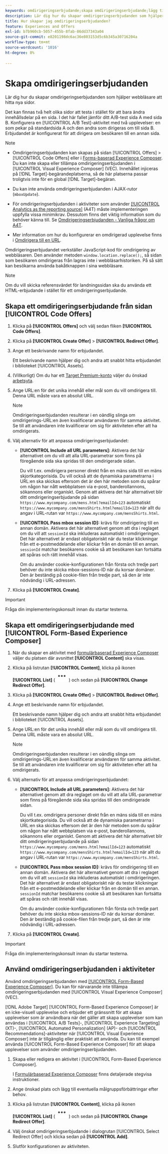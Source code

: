 ```yaml
---
keywords: omdirigeringserbjudande;skapa omdirigeringserbjudande;lägg till html-erbjudande;Skicka alla URL-parametrar vid omdirigering
description: Lär dig hur du skapar omdirigeringserbjudanden som hjälper webbläsare att hitta nya sidor.
title: Hur skapar jag omdirigeringserbjudanden?
feature: Experiences and Offers
exl-id: b7b960cb-5057-455b-8fab-86dd37343a04
source-git-commit: e8201198dc6ac36e803153d5c6b345a30716204a
workflow-type: tm+mt
source-wordcount: '1016'
ht-degree: 0%

---
```


# Skapa omdirigeringserbjudanden

Lär dig hur du skapar omdirigeringserbjudanden som hjälper webbläsare att hitta nya sidor.

Det kan finnas två helt olika sidor att testa i stället för att bara ändra innehållsdelar på en sida. I det här fallet jämför ditt A/B-test sida A med sida B. Konfigurera en [!UICONTROL A/B Test]-aktivitet med två upplevelser: en som pekar på standardsida A och den andra som dirigeras om till sida B. Erbjudandet är konfigurerat för att dirigera om besökaren till en annan sida.

>[!NOTE]
>
> * Omdirigeringserbjudanden kan skapas på sidan [!UICONTROL Offers] > [!UICONTROL Code Offers] eller i [Forms-baserad Experience Composer](/help/main/c-experiences/form-experience-composer.md). Du kan inte skapa eller tillämpa omdirigeringserbjudanden i [!UICONTROL Visual Experience Composer] (VEC). Innehållet injiceras på [!DNL Target]-begärandeplatserna, så de här platserna passar troligtvis inte för en global [!DNL Target]-begäran.
>
>* Du kan inte använda omdirigeringserbjudanden i AJAX-rutor (`mboxUpdate`).
>
>* För omdirigeringserbjudanden i aktiviteter som använder [[!UICONTROL Analytics as the reporting source]](/help/main/c-integrating-target-with-mac/a4t/a4t.md) (A4T) måste implementeringen uppfylla vissa minimikrav. Dessutom finns det viktig information som du behöver känna till. Se [Omdirigeringserbjudanden - Vanliga frågor om A4T](/help/main/c-integrating-target-with-mac/a4t/r-a4t-faq/a4t-faq-redirect-offers.md#concept_21BF213F10E1414A9DCD4A98AF207905).
>
>* Mer information om hur du konfigurerar en omdirigerad upplevelse finns i [Omdirigera till en URL](/help/main/c-experiences/c-visual-experience-composer/redirect-offer.md#task_9578678D42784F5EB9638F8AC8C911FA).

Omdirigeringserbjudandet verkställer JavaScript-kod för omdirigering av webbläsaren. Den använder metoden `window.location.replace();`, så sidan som besökaren omdirigeras från lagras inte i webbläsarhistoriken. På så sätt kan besökarna använda bakåtknappen i sina webbläsare.

>[!NOTE]
>
>Om du vill skicka referensvärdet för landningssidan ska du använda ett HTML-erbjudande i stället för ett omdirigeringserbjudande.

## Skapa ett omdirigeringserbjudande från sidan [!UICONTROL Code Offers]

1. Klicka på **[!UICONTROL Offers]** och välj sedan fliken **[!UICONTROL Code Offers]**.
1. Klicka på **[!UICONTROL Create Offer]** > **[!UICONTROL Redirect Offer]**.
1. Ange ett beskrivande namn för erbjudandet.

   Ett beskrivande namn hjälper dig och andra att snabbt hitta erbjudandet i biblioteket [!UICONTROL Assets].

1. (Villkorligt) Om du har ett [Target Premium-konto](/help/main/c-intro/intro.md#premium) väljer du önskad [arbetsyta](/help/main/administrating-target/c-user-management/property-channel/properties-overview.md##section_B82EB409B67C4D9D9D20CE30E48DB1DC).

1. Ange URL:en för det unika innehåll eller mål som du vill omdirigera till. Denna URL måste vara en absolut URL.

   >[!NOTE]
   >
   >Omdirigeringserbjudanden resulterar i en oändlig slinga om omdirigerings-URL:en även kvalificerar användaren för samma aktivitet. Se till att användaren inte kvalificerar om sig för aktiviteten efter att ha omdirigerats.

1. Välj alternativ för att anpassa omdirigeringserbjudandet:

   * **[!UICONTROL Include all URL parameters]:** Aktivera det här alternativet om du vill att alla URL-parametrar som finns på föregående sida ska spridas till den omdirigerade sidan.

     Du vill t.ex. omdirigera personer direkt från en mäns sida till en mäns skjortkategorisida. Du vill också att de dynamiska parametrarna i URL:en ska skickas eftersom det är den här metoden som du spårar om någon har nått webbplatsen via e-post, banderollannons, sökannons eller organiskt. Genom att aktivera det här alternativet blir ditt omdirigeringserbjudande på sidan `https://www.mycompany.com/mens.html?emailId=123` automatiskt `https://www.mycompany.com/mensShirts.html?emailId=123` när allt du angav i URL-rutan var `https://www.mycompany.com/mensShirts.html`.

   * **[!UICONTROL Pass mbox session ID]:** krävs för omdirigering till en annan domän. Aktivera det här alternativet genom att dra i reglaget om du vill att `sessionId` ska inkluderas automatiskt i omdirigeringen. Det här alternativet är endast obligatoriskt när du testar klickningar från ett e-postmeddelande eller klickar från en domän till en annan. `sessionId` matchar besökarens cookie så att besökaren kan fortsätta att spåras och rätt innehåll visas.

     Om du använder cookie-konfigurationen från första och tredje part behöver du inte skicka mbox-sessions-ID när du korsar domäner. Den är beständig på cookie-filen från tredje part, så den är inte nödvändig i URL-adressen.

1. Klicka på **[!UICONTROL Create]**.

>[!IMPORTANT]
>
>Fråga din implementeringskonsult innan du startar testerna.

## Skapa ett omdirigeringserbjudande med [!UICONTROL Form-Based Experience Composer]

1. När du skapar en aktivitet med [formulärbaserad Experience Composer](/help/main/c-experiences/form-experience-composer.md) väljer du platsen där avsnittet **[!UICONTROL Content]** ska visas.
1. Klicka på listrutan **[!UICONTROL Content]**, klicka på ikonen **[!UICONTROL List]** ( ![Lista](/help/main/assets/icons/MoreSmallList.svg) ) och sedan på **[!UICONTROL Change Redirect Offer]**.
1. Klicka på **[!UICONTROL Create Offer]** > **[!UICONTROL Redirect Offer]**.
1. Ange ett beskrivande namn för erbjudandet.

   Ett beskrivande namn hjälper dig och andra att snabbt hitta erbjudandet i biblioteket [!UICONTROL Assets].

1. Ange URL:en för det unika innehåll eller mål som du vill omdirigera till. Denna URL måste vara en absolut URL.

   >[!NOTE]
   >
   >Omdirigeringserbjudanden resulterar i en oändlig slinga om omdirigerings-URL:en även kvalificerar användaren för samma aktivitet. Se till att användaren inte kvalificerar om sig för aktiviteten efter att ha omdirigerats.

1. Välj alternativ för att anpassa omdirigeringserbjudandet:

   * **[!UICONTROL Include all URL parameters]:** Aktivera det här alternativet genom att dra reglaget om du vill att alla URL-parametrar som finns på föregående sida ska spridas till den omdirigerade sidan.

     Du vill t.ex. omdirigera personer direkt från en mäns sida till en mäns skjortkategorisida. Du vill också att de dynamiska parametrarna i URL:en ska skickas eftersom det är den här metoden som du spårar om någon har nått webbplatsen via e-post, banderollannons, sökannons eller organiskt. Genom att aktivera det här alternativet blir ditt omdirigeringserbjudande på sidan `https://www.mycompany.com/mens.html?emailId=123` automatiskt `https://www.mycompany.com/mensShirts.html?emailId=123` när allt du angav i URL-rutan var `https://www.mycompany.com/mensShirts.html`.

   * **[!UICONTROL Pass mbox session ID]:** krävs för omdirigering till en annan domän. Aktivera det här alternativet genom att dra i reglaget om du vill att `sessionId` ska inkluderas automatiskt i omdirigeringen. Det här alternativet är endast obligatoriskt när du testar klickningar från ett e-postmeddelande eller klickar från en domän till en annan. `sessionId` matchar besökarens cookie så att besökaren kan fortsätta att spåras och rätt innehåll visas.

     Om du använder cookie-konfigurationen från första och tredje part behöver du inte skicka mbox-sessions-ID när du korsar domäner. Den är beständig på cookie-filen från tredje part, så den är inte nödvändig i URL-adressen.

1. Klicka på **[!UICONTROL Create]**.

>[!IMPORTANT]
>
>Fråga din implementeringskonsult innan du startar testerna.

## Använd omdirigeringserbjudanden i aktiviteter

Använd omdirigeringserbjudanden med [[!UICONTROL Form-Based Experience Composer]](/help/main/c-experiences/form-experience-composer.md). Du kan för närvarande inte tillämpa omdirigeringserbjudanden med [!UICONTROL Visual Experience Composer] (VEC).

[!DNL Adobe Target] [!UICONTROL Form-Based Experience Composer] är en icke-visuell upplevelse och erbjuder ett gränssnitt för att skapa upplevelser som är användbara när det gäller att skapa upplevelser som kan användas i [!UICONTROL A/B Tests]-, [!UICONTROL Experience Targeting] (XT)-, [!UICONTROL Automated Personalization] (AP)- och [!UICONTROL Recommendations]-aktiviteter när [!UICONTROL Visual Experience Composer] inte är tillgänglig eller praktiskt att använda. Du kan till exempel använda [!UICONTROL Form-Based Experience Composer] för att skapa upplevelser som använder omdirigeringserbjudanden.

1. Skapa eller redigera en aktivitet i [!UICONTROL Form-Based Experience Composer].

   I [Formulärbaserad Experience Composer](/help/main/c-experiences/form-experience-composer.md) finns detaljerade stegvisa instruktioner.

1. Ange önskad plats och lägg till eventuella målgruppsförbättringar efter behov.

1. Klicka på listrutan **[!UICONTROL Content]**, klicka på ikonen **[!UICONTROL List]** ( ![Lista](/help/main/assets/icons/MoreSmallList.svg) ) och sedan på **[!UICONTROL Change Redirect Offer]**.
1. Välj önskat omdirigeringserbjudande i dialogrutan [!UICONTROL Select Redirect Offer] och klicka sedan på **[!UICONTROL Add]**.
1. Slutför konfigurationen av aktiviteten.
